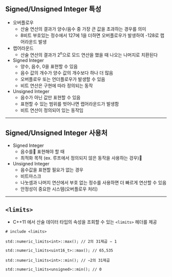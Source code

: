 ## Signed/Unsigned Integer 특성  
- 오버플로우  
	- 산술 연산의 결과가 양수/음수 중 가장 큰 값을 초과하는 경우를 의미  
	- 8비트 부호있는 정수에서 127에 1을 더하면 오버플로우가 발생하여 -128로 랩어라운드 발생  
- 랩어라운드  
	- 산술 연산의 결과가 2<sup>n</sup>으로 모드 연산을 했을 때 나오는 나머지로 치환된다  
- Signed Integer  
	- 양수, 음수, 0을 표현할 수 있음  
	- 음수 값의 개수가 양수 값의 개수보다 하나 더 많음  
	- 오버플로우 또는 언더플로우가 발생할 수 있음
	- 비트 연산은 구현에 따라 정의되는 동작
- Unsigned Integer
	- 음수가 아닌 값만 표현할 수 있음
	- 표현할 수 있는 범위를 벗어나면 랩어라운드가 발생함
	- 비트 연산이 정의되어 있는 동작임
---
## Signed/Unsigned Integer 사용처
- Signed Integer
	- 음수를 표현해야 할 때
	- 최적화 목적 (ex. 루프에서 정의되지 않은 동작을 사용하는 겅우)
- Unsigned Integer
	- 음수값을  표현할 필요가 없는 경우
	- 비트마스크
	- 나눗셈과 나머지 연산에서 부호 없는 정수를 사용하면 더 빠르게 연산할 수 있음
	- 안정성이 중요한 시스템(오버플로우 처리)
---
## `<limits>`
- C++11 에서 산술 데이터 타입의 속성을 조회할 수 있는 `<limits>` 헤더를 제공
```
# include <limits>

std::numeric_limits<int>::max(); // 2의 31제곱 − 1

std::numeric_limits<uint16_t>::max(); // 65,535

std::numeric_limits<int>::min(); // −2의 31제곱

std::numeric_limits<unsigned>::min(); // 0
```
